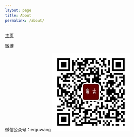 ```yaml
---
layout: page
title: About
permalink: /about/
---
```


[主页](www.crownpku.com)

[微博](http://www.weibo.com/wongan)

微信公众号：erguwang
![微信公众号](/images/dashang/gongzhonghao.jpg)
